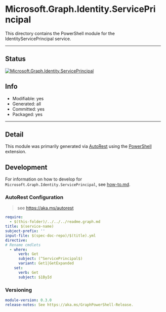 <!-- region Generated -->
# Microsoft.Graph.Identity.ServicePrincipal
This directory contains the PowerShell module for the IdentityServicePrincipal service.

---
## Status
[![Microsoft.Graph.Identity.ServicePrincipal](https://img.shields.io/powershellgallery/v/Microsoft.Graph.Identity.ServicePrincipal.svg?style=flat-square&label=Microsoft.Graph.Identity.ServicePrincipal "Microsoft.Graph.Identity.ServicePrincipal")](https://www.powershellgallery.com/packages/Microsoft.Graph.Identity.ServicePrincipal/)

## Info
- Modifiable: yes
- Generated: all
- Committed: yes
- Packaged: yes

---
## Detail
This module was primarily generated via [AutoRest](https://github.com/Azure/autorest) using the [PowerShell](https://github.com/Azure/autorest.powershell) extension.

## Development
For information on how to develop for `Microsoft.Graph.Identity.ServicePrincipal`, see [how-to.md](how-to.md).
<!-- endregion -->

### AutoRest Configuration

> see https://aka.ms/autorest

``` yaml
require:
  - $(this-folder)/../../../readme.graph.md
title: $(service-name)
subject-prefix: ''
input-file: $(spec-doc-repo)/$(title).yml
directive:
# Rename cmdlets
  - where:
      verb: Get
      subject: (^ServicePrincipal$)
      variant: Get1|GetExpanded
    set:
      verb: Get
      subject: $1ById
```
### Versioning

``` yaml
module-version: 0.3.0
release-notes: See https://aka.ms/GraphPowerShell-Release.
```
